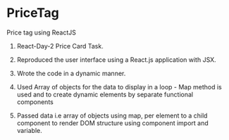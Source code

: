 # PriceTag
Price tag using ReactJS

1. React-Day-2 Price Card Task.

2. Reproduced the user interface using a React.js application with JSX.
3. Wrote the code in a dynamic manner.

4. Used Array of objects for the data to display in a loop - Map method is used and to create dynamic elements by separate functional components
5. Passed data i.e array of objects using map, per element to a child component to render DOM structure using component import and variable.
